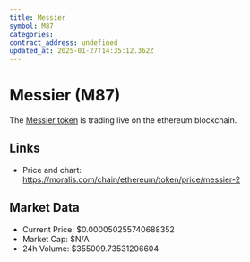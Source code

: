 ```yaml
---
title: Messier
symbol: M87
categories: 
contract_address: undefined
updated_at: 2025-01-27T14:35:12.362Z
---
```


# Messier (M87)
The [Messier token](https://moralis.com/chain/ethereum/token/price/messier-2) is trading live on the ethereum blockchain.

## Links
- Price and chart: https://moralis.com/chain/ethereum/token/price/messier-2

## Market Data
- Current Price: $0.000050255740688352
- Market Cap: $N/A
- 24h Volume: $355009.73531206604
